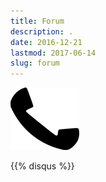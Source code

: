 ```yaml
---
title: Forum
description: .
date: 2016-12-21
lastmod: 2017-06-14
slug: forum
---
```

<img class="img-responsive center-block" src="img/forum.png"/>

{{% disqus %}}
